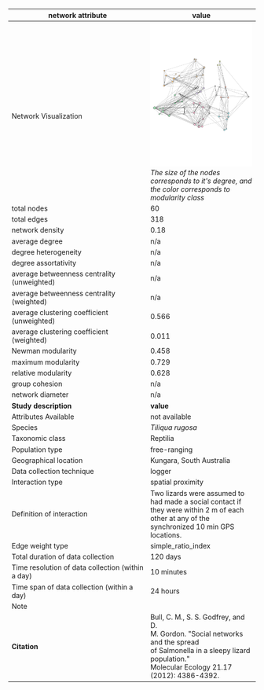 network attribute|value
---|---
<img width=2500> Network Visualization | ![NetworkImage](/Networks/Network%20Visualizations/lizard_bull_social.png) *The size of the nodes corresponds to it's degree, and the color corresponds to modularity class*
total nodes|60
total edges|318
network density|0.18
average degree|n/a
degree heterogeneity|n/a
degree assortativity|n/a
average betweenness centrality (unweighted)|n/a
average betweenness centrality (weighted)|n/a
average clustering coefficient (unweighted)|0.566
average clustering coefficient (weighted)|0.011
Newman modularity|0.458
maximum modularity|0.729
relative modularity|0.628
group cohesion|n/a
network diameter|n/a
**Study description**|**value**
Attributes Available|not available
Species|*Tiliqua rugosa*
Taxonomic class|Reptilia
Population type|free-ranging
Geographical location|Kungara, South Australia
Data collection technique|logger
Interaction type|spatial proximity
Definition of interaction|Two lizards were assumed to had made a social contact if they were within 2 m of each other at any of the synchronized 10 min GPS locations.
Edge weight type|simple_ratio_index
Total duration of data collection|120 days
Time resolution of data collection (within a day)|10 minutes
Time span of data collection (within a day)|24 hours
Note|
**Citation** | Bull, C. M., S. S. Godfrey, and D. <br> M. Gordon. "Social networks and the spread <br> of Salmonella in a sleepy lizard population." <br> Molecular Ecology 21.17 (2012): 4386-4392.
